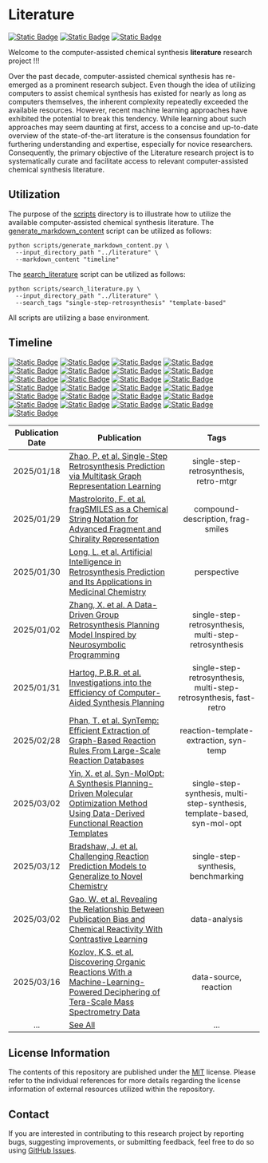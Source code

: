 # Literature
[![Static Badge](https://img.shields.io/badge/Institute%20of%20Science%20Tokyo-%231C3177?style=flat)](https://www.isct.ac.jp)
[![Static Badge](https://img.shields.io/badge/Elix%2C%20Inc.-%235EB6B3?style=flat)](https://www.elix-inc.com)
[![Static Badge](https://img.shields.io/badge/Faculty%20of%20Electrical%20Engineering%2C%20University%20of%20Sarajevo-%23275D91?style=flat)](https://www.etf.unsa.ba)

Welcome to the computer-assisted chemical synthesis **literature** research project !!!

Over the past decade, computer-assisted chemical synthesis has re-emerged as a prominent research subject.
Even though the idea of utilizing computers to assist chemical synthesis has existed for nearly as long as computers themselves, the inherent complexity repeatedly exceeded the available resources.
However, recent machine learning approaches have exhibited the potential to break this tendency.
While learning about such approaches may seem daunting at first, access to a concise and up-to-date overview of the state-of-the-art literature is the consensus foundation for furthering understanding and expertise, especially for novice researchers.
Consequently, the primary objective of the Literature research project is to systematically curate and facilitate access to relevant computer-assisted chemical synthesis literature.


## Utilization
The purpose of the [scripts](/scripts) directory is to illustrate how to utilize the available computer-assisted chemical synthesis literature.
The [generate_markdown_content](/scripts/generate_markdown_content.py) script can be utilized as follows:

```shell
python scripts/generate_markdown_content.py \
  --input_directory_path "../literature" \
  --markdown_content "timeline"
```

The [search_literature](/scripts/search_literature.py) script can be utilized as follows:

```shell
python scripts/search_literature.py \
  --input_directory_path "../literature" \
  --search_tags "single-step-retrosynthesis" "template-based"
```

All scripts are utilizing a base environment.


## Timeline
[![Static Badge](https://img.shields.io/badge/total-255-blue)](#timeline)
[![Static Badge](https://img.shields.io/badge/1966-1-red)](#timeline)
[![Static Badge](https://img.shields.io/badge/1969-1-red)](#timeline)
[![Static Badge](https://img.shields.io/badge/1977-1-red)](#timeline)
[![Static Badge](https://img.shields.io/badge/1980-1-red)](#timeline)
[![Static Badge](https://img.shields.io/badge/1993-1-red)](#timeline)
[![Static Badge](https://img.shields.io/badge/1995-1-red)](#timeline)
[![Static Badge](https://img.shields.io/badge/2008-1-red)](#timeline)
[![Static Badge](https://img.shields.io/badge/2009-2-red)](#timeline)
[![Static Badge](https://img.shields.io/badge/2010-2-red)](#timeline)
[![Static Badge](https://img.shields.io/badge/2011-1-red)](#timeline)
[![Static Badge](https://img.shields.io/badge/2012-3-red)](#timeline)
[![Static Badge](https://img.shields.io/badge/2013-2-red)](#timeline)
[![Static Badge](https://img.shields.io/badge/2014-1-red)](#timeline)
[![Static Badge](https://img.shields.io/badge/2015-4-red)](#timeline)
[![Static Badge](https://img.shields.io/badge/2016-6-red)](#timeline)
[![Static Badge](https://img.shields.io/badge/2017-10-orange)](#timeline)
[![Static Badge](https://img.shields.io/badge/2018-11-orange)](#timeline)
[![Static Badge](https://img.shields.io/badge/2019-20-yellow)](#timeline)
[![Static Badge](https://img.shields.io/badge/2020-23-yellow)](#timeline)
[![Static Badge](https://img.shields.io/badge/2021-30-green)](#timeline)
[![Static Badge](https://img.shields.io/badge/2022-33-green)](#timeline)
[![Static Badge](https://img.shields.io/badge/2023-32-green)](#timeline)
[![Static Badge](https://img.shields.io/badge/2024-33-green)](#timeline)
[![Static Badge](https://img.shields.io/badge/2025-35-green)](#timeline)

| Publication Date | Publication                                                                                                                                                                         |                                   Tags                                   |
|:----------------:|-------------------------------------------------------------------------------------------------------------------------------------------------------------------------------------|:------------------------------------------------------------------------:|
|    2025/01/18    | [Zhao, P. et al. Single-Step Retrosynthesis Prediction via Multitask Graph Representation Learning](/literature/2025/20250118_zhao_p_et_al.md)                                      |                  single-step-retrosynthesis, retro-mtgr                  |
|    2025/01/29    | [Mastrolorito, F. et al. fragSMILES as a Chemical String Notation for Advanced Fragment and Chirality Representation](/literature/2025/20250129_mastrolorito_f_et_al.md)            |                    compound-description, frag-smiles                     |
|    2025/01/30    | [Long, L. et al. Artificial Intelligence in Retrosynthesis Prediction and Its Applications in Medicinal Chemistry](/literature/2025/20250130_long_l_et_al.md)                       |                               perspective                                |
|    2025/01/02    | [Zhang, X. et al. A Data-Driven Group Retrosynthesis Planning Model Inspired by Neurosymbolic Programming](/literature/2025/20250102_zhang_x_et_al.md)                              |          single-step-retrosynthesis, multi-step-retrosynthesis           |
|    2025/01/31    | [Hartog, P.B.R. et al. Investigations into the Efficiency of Computer-Aided Synthesis Planning](/literature/2025/20250131_hartog_p_b_r_et_al.md)                                    |    single-step-retrosynthesis, multi-step-retrosynthesis, fast-retro     |
|    2025/02/28    | [Phan, T. et al. SynTemp: Efficient Extraction of Graph-Based Reaction Rules From Large-Scale Reaction Databases](/literature/2025/20250228_phan_t_et_al.md)                        |                  reaction-template-extraction, syn-temp                  |
|    2025/03/02    | [Yin, X. et al. Syn-MolOpt: A Synthesis Planning-Driven Molecular Optimization Method Using Data-Derived Functional Reaction Templates](/literature/2025/20250302_yin_x_et_al.md)   | single-step-synthesis, multi-step-synthesis, template-based, syn-mol-opt |
|    2025/03/12    | [Bradshaw, J. et al. Challenging Reaction Prediction Models to Generalize to Novel Chemistry](/literature/2025/20250312_bradshaw_j_et_al.md)                                        |                   single-step-synthesis, benchmarking                    |
|    2025/03/02    | [Gao, W. et al. Revealing the Relationship Between Publication Bias and Chemical Reactivity With Contrastive Learning](/literature/2025/20250302_gao_w_et_al.md)                    |                              data-analysis                               |
|    2025/03/16    | [Kozlov, K.S. et al. Discovering Organic Reactions With a Machine-Learning-Powered Deciphering of Tera-Scale Mass Spectrometry Data](/literature/2025/20250316_kozlov_k_s_et_al.md) |                          data-source, reaction                           |
|       ...        | [See All](/documentation/b_timeline.md)                                                                                                                                             |                                   ...                                    |


## License Information
The contents of this repository are published under the [MIT](/LICENSE) license.
Please refer to the individual references for more details regarding the license information of external resources utilized within the repository.


## Contact
If you are interested in contributing to this research project by reporting bugs, suggesting improvements, or submitting feedback, feel free to do so using [GitHub Issues](https://github.com/neo-chem-synth-wave/literature/issues).
